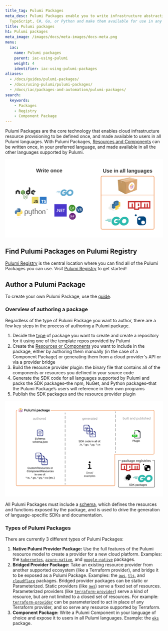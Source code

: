 ```yaml
---
title_tag: Pulumi Packages
meta_desc: Pulumi Packages enable you to write infrastructure abstractions once in
  TypeScript, C#, Go, or Python and make them available for use in any Pulumi language.
title: Pulumi packages
h1: Pulumi packages
meta_image: /images/docs/meta-images/docs-meta.png
menu:
  iac:
    name: Pulumi packages
    parent: iac-using-pulumi
    weight: 4
    identifier: iac-using-pulumi-packages
aliases:
  - /docs/guides/pulumi-packages/
  - /docs/using-pulumi/pulumi-packages/
  - /docs/iac/packages-and-automation/pulumi-packages/
search:
  keywords:
    - Packages
    - Registry
    - Component Package
---
```


Pulumi Packages are the core technology that enables cloud infrastructure resource provisioning to be defined once, and made available to users in all Pulumi languages. With Pulumi Packages, [Resources and Components](/docs/concepts/resources/) can be written once, in your preferred language, and made available in all the other languages supported by Pulumi.

![A diagram showing how Pulumi Package code can be authored in one language and made available in all other languages supported by Pulumi](img/pulumi-package-overview.png)

## Find Pulumi Packages on Pulumi Registry

[Pulumi Registry](/registry/) is the central location where you can find all of the Pulumi Packages you can use. Visit [Pulumi Registry](/registry/) to get started!

## Author a Pulumi Package

To create your own Pulumi Package, use the [guide](/docs/using-pulumi/pulumi-packages/how-to-author/).

### Overview of authoring a package

Regardless of the type of Pulumi Package you want to author, there are a few key steps in the process of authoring a Pulumi package.

1. Decide the [type](#types-of-pulumi-packages) of package you want to create and create a repository for it using one of the template repos provided by Pulumi
1. Create the [Resources or Components](/docs/concepts/resources/) you want to include in the package, either by authoring them manually (in the case of a Component Package) or generating them from a cloud provider's API or via a provider bridge
1. Build the resource provider plugin: the binary file that contains all of the components or resources you defined in your source code
1. Generate the SDK code for all languages supported by Pulumi and packs the SDK packages–the npm, NuGet, and Python packages–that the Pulumi Package’s users will reference in their own programs
1. Publish the SDK packages and the resource provider plugin

![A graphic representation of the steps listed above](img/pulumi-package-concepts.png)

All Pulumi Packages must include a [schema](/docs/using-pulumi/pulumi-packages/schema/), which defines the resources and functions exposed by the package, and is used to drive the generation of language-specific SDKs and documentation.

### Types of Pulumi Packages

There are currently 3 different types of Pulumi Packages:

1. **Native Pulumi Provider Package:** Use the full features of the Pulumi resource model to create a provider for a new cloud platform. Examples: the [`kubernetes`](/registry/packages/kubernetes), [`azure-native`](/registry/packages/azure-native), and [`google-native`](/registry/packages/google-native) packages.
2. **Bridged Provider Package:** Take an existing resource provider from another supported ecosystem (like a Terraform provider), and bridge it to be exposed as a Pulumi Package. Examples: the [`aws`](/registry/packages/aws), [`tls`](/registry/packages/tls), and [`cloudflare`](/registry/packages/cloudflare) packages. Bridged provider packages can be static or Parameterized. Static providers (like [`aws`](/registry/packages/aws)) serve a fixed set of resources. Parameterized providers (like [`terraform-provider`](/registry/packages/terraform-provider)) serve a kind of resource, but are not limited to a closed set of resources. For example: [`terraform-provider`](/registry/packages/terraform-provider) can be parameterized to act in place of any Terraform provider, and so serve any resource supported by Terraform.
3. **Component Package:** Write a Pulumi Component in your language of choice and expose it to users in all Pulumi languages. Example: the [`eks`](/registry/packages/eks) package.
